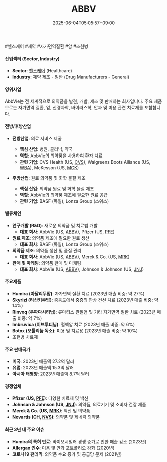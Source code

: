 ﻿---
title: "ABBV"
date: 2025-06-04T05:05:57+09:00
lastmod: 2025-06-04T05:05:57+09:00
type: docs
sidebar:
  open: true
weight: 9
---
<div style="display:none">
  <meta property="article:published_time" content="2025-06-03T20:05:57Z" />
  <meta property="article:modified_time" content="2025-06-03T20:05:57Z" />
</div>
#헬스케어 #제약 #자가면역질환 #암 #조현병 

#### 산업섹터 (Sector, Industry)

- **Sector**: [헬스케어](/industry-study/2산업헬스케어/) (Healthcare)
- **Industry**: 제약 제조 - 일반 (Drug Manufacturers - General)

#### 영위사업

AbbVie는 전 세계적으로 의약품을 발견, 개발, 제조 및 판매하는 회사입니다. 주요 제품으로는 자가면역 질환, 암, 신경과학, 바이러스학, 안과 및 미용 관련 치료제를 포함합니다.

#### 전방/후방산업

- **전방산업**: 의료 서비스 제공
    - **핵심 산업**: 병원, 클리닉, 약국
    - **역할**: AbbVie의 의약품을 사용하여 환자 치료
    - **관련 기업**: CVS Health (US, [CVS](/company-analysis/cvs/)), Walgreens Boots Alliance (US, [WBA](/company-analysis/wba/)), McKesson (US, [MCK](/company-analysis/mck/))

- **후방산업**: 원료 의약품 및 화학 물질 제조
    - **핵심 산업**: 의약품 원료 및 화학 물질 제조
    - **역할**: AbbVie의 의약품 제조에 필요한 원료 공급
    - **관련 기업**: BASF (독일), Lonza Group (스위스)

#### 밸류체인

- **연구개발 (R&D)**: 새로운 의약품 및 치료법 개발
    - **대표 회사**: AbbVie (US, [ABBV](/company-analysis/abbv/)), Pfizer (US, [PFE](/company-analysis/pfe/))
- **원료 제조**: 의약품 제조에 필요한 원료 생산
    - **대표 회사**: BASF (독일), Lonza Group (스위스)
- **의약품 제조**: 의약품 생산 및 품질 관리
    - **대표 회사**: AbbVie (US, [ABBV](/company-analysis/abbv/)), Merck & Co. (US, [MRK](/company-analysis/mrk/))
- **판매 및 마케팅**: 의약품 판매 및 마케팅
    - **대표 회사**: AbbVie (US, [ABBV](/company-analysis/abbv/)), Johnson & Johnson (US, [JNJ](/company-analysis/jnj/))

#### 주요제품

- **Humira (아달리무맙)**: 자가면역 질환 치료 (2023년 매출 비중: 약 27%)
- **Skyrizi (리산키주맙)**: 중등도에서 중증의 판상 건선 치료 (2023년 매출 비중: 약 14%)
- **Rinvoq (우파다시티닙)**: 류마티스 관절염 및 기타 자가면역 질환 치료 (2023년 매출 비중: 약 7%)
- **Imbruvica (이브루티닙)**: 혈액암 치료 (2023년 매출 비중: 약 6%)
- **Botox (보툴리눔 독소)**: 미용 및 치료용 (2023년 매출 비중: 약 10%)
- 조현병 치료제

#### 주요 판매국가

- **미국**: 2023년 매출액 27.2억 달러
- **유럽**: 2023년 매출액 15.3억 달러
- **아시아 태평양**: 2023년 매출액 8.7억 달러

#### 경쟁업체

- **Pfizer (US, [PFE](/company-analysis/pfe/))**: 다양한 치료제 및 백신
- **Johnson & Johnson (US, [JNJ](/company-analysis/jnj/))**: 의약품, 의료기기 및 소비자 건강 제품
- **Merck & Co. (US, [MRK](/company-analysis/mrk/))**: 백신 및 의약품
- **Novartis (CH, [NVS](/company-analysis/nvs/))**: 의약품 및 제네릭 의약품

#### 최근 3년 내 주요 이슈

- **Humira의 특허 만료**: 바이오시밀러 경쟁 증가로 인한 매출 감소 (2023년)
- **Allergan 인수**: 미용 및 안과 포트폴리오 강화 (2020년)
- **코로나19 팬데믹**: 의약품 수요 증가 및 공급망 문제 (2021년)
